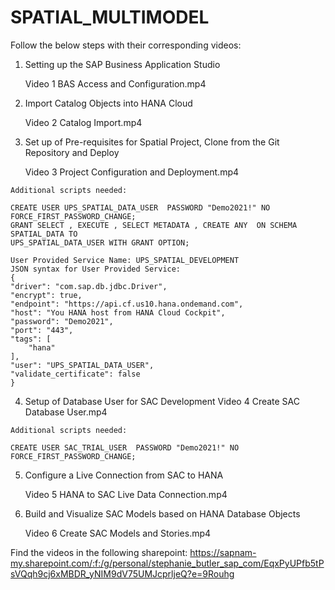 # SPATIAL_MULTIMODEL

Follow the below steps with their corresponding videos:
  1. Setting up the SAP Business Application Studio
   
      Video 1 BAS Access and Configuration.mp4
    
  2. Import Catalog Objects into HANA Cloud
    
      Video 2 Catalog Import.mp4
    
  3. Set up of Pre-requisites for Spatial Project, Clone from the Git Repository and Deploy
      
      Video 3 Project Configuration and Deployment.mp4
    
    Additional scripts needed: 
    
    CREATE USER UPS_SPATIAL_DATA_USER  PASSWORD "Demo2021!" NO FORCE_FIRST_PASSWORD_CHANGE;
    GRANT SELECT , EXECUTE , SELECT METADATA , CREATE ANY  ON SCHEMA SPATIAL_DATA TO 
    UPS_SPATIAL_DATA_USER WITH GRANT OPTION;
    
    User Provided Service Name: UPS_SPATIAL_DEVELOPMENT
    JSON syntax for User Provided Service: 
    {
    "driver": "com.sap.db.jdbc.Driver",
    "encrypt": true,
    "endpoint": "https://api.cf.us10.hana.ondemand.com",
    "host": "You HANA host from HANA Cloud Cockpit",
    "password": "Demo2021",
    "port": "443",
    "tags": [
        "hana"
    ],
    "user": "UPS_SPATIAL_DATA_USER",
    "validate_certificate": false
    }
    
  4. Setup of Database User for SAC Development
    Video 4 Create SAC Database User.mp4
    
    Additional scripts needed:
    
    CREATE USER SAC_TRIAL_USER  PASSWORD "Demo2021!" NO FORCE_FIRST_PASSWORD_CHANGE; 
    
  5. Configure a Live Connection from SAC to HANA
    
      Video 5 HANA to SAC Live Data Connection.mp4
    
  6. Build and Visualize SAC Models based on HANA Database Objects
    
      Video 6 Create SAC Models and Stories.mp4

Find the videos in the following sharepoint:
https://sapnam-my.sharepoint.com/:f:/g/personal/stephanie_butler_sap_com/EqxPyUPfb5tPsVQqh9cj6xMBDR_yNIM9dV75UMJcprljeQ?e=9Rouhg

